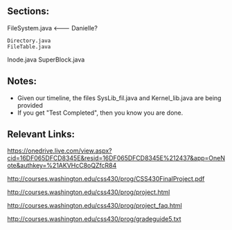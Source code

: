 ## Sections:
FileSystem.java   <--- Danielle?
~~~~~~~~~~~~~~~~~
Directory.java    
FileTable.java
~~~~~~~~~~~~~~~~~
Inode.java
SuperBlock.java

## Notes:
 - Given our timeline, the files SysLib_fil.java and Kernel_lib.java are being provided
 - If you get "Test Completed", then you know you are done.


## Relevant Links:
https://onedrive.live.com/view.aspx?cid=16DF065DFCD8345E&resid=16DF065DFCD8345E%212437&app=OneNote&authkey=%21AKVHcC8oQZfcR84

http://courses.washington.edu/css430/prog/CSS430FinalProject.pdf

http://courses.washington.edu/css430/prog/project.html

http://courses.washington.edu/css430/prog/project_faq.html

http://courses.washington.edu/css430/prog/gradeguide5.txt



